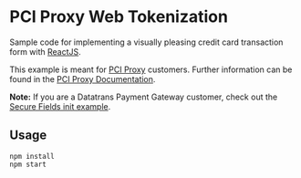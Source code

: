 # PCI Proxy Web Tokenization

Sample code for implementing a visually pleasing credit card transaction form with [ReactJS](https://reactjs.org/).

This example is meant for [PCI Proxy](https://www.pci-proxy.com/) customers. Further information can be found in the [PCI Proxy Documentation](https://docs.pci-proxy.com/collect-and-store-cards/capture-iframes).

**Note:** If you are a Datatrans Payment Gateway customer, check out the [Secure Fields init example](../react-example-init).

## Usage

```
npm install
npm start
```
